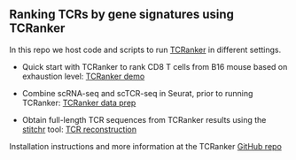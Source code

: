 ## Ranking TCRs by gene signatures using TCRanker

In this repo we host code and scripts to run [TCRanker](https://github.com/carmonalab/TCRanker) in different settings.

* Quick start with TCRanker to rank CD8 T cells from B16 mouse based on exhaustion level: [TCRanker demo](https://carmonalab.github.io/TCRanker.demo/demo.html)

* Combine scRNA-seq and scTCR-seq in Seurat, prior to running TCRanker: [TCRanker data prep](https://carmonalab.github.io/TCRanker.demo/preparation.html)

* Obtain full-length TCR sequences from TCRanker results using the [stitchr](https://academic.oup.com/nar/advance-article/doi/10.1093/nar/gkac190/6553689) tool: [TCR reconstruction](https://carmonalab.github.io/TCRanker.demo/stitchr.html)


Installation instructions and more information at the TCRanker [GitHub repo](https://github.com/carmonalab/TCRanker)
